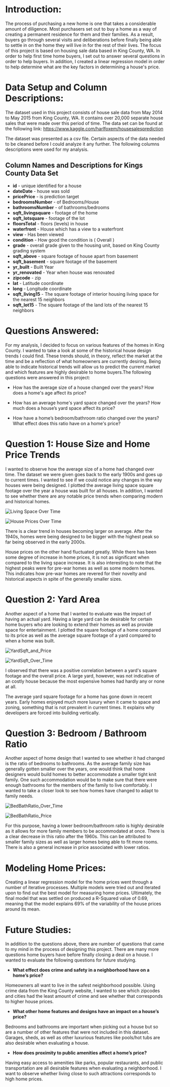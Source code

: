 # Introduction:

The process of purchasing a new home is one that takes a considerable amount of diligence. Most purchasers set out to buy a home as a way of creating a permanent residence for them and their families. As a result, buyers go through several visits and deliberations before finally being able to settle in on the home they will live in for the rest of their lives. The focus of this project is based on housing sale data based in King County, WA. In order to help first time home buyers, I set out to answer several questions in order to help buyers. In addition, I created a linear regression model in order to help determine what are the key factors in determining a house's price.

# Data Setup and Column Descriptions:

The dataset used in this project consists of house sale data from May 2014 to May 2015 from King County, WA. It contains over 20,000 separate house sales that were made over this period of time. The data set can be found at the following link: https://www.kaggle.com/harlfoxem/housesalesprediction

The dataset was presented as a csv file. Certain aspects of the data needed to be cleaned before I could analyze it any further. The following columns descriptions were used for my analysis.

## Column Names and Descriptions for Kings County Data Set
* **id** - unique identified for a house
* **dateDate** - house was sold
* **pricePrice** -  is prediction target
* **bedroomsNumber** -  of Bedrooms/House
* **bathroomsNumber** -  of bathrooms/bedrooms
* **sqft_livingsquare** -  footage of the home
* **sqft_lotsquare** -  footage of the lot
* **floorsTotal** -  floors (levels) in house
* **waterfront** - House which has a view to a waterfront
* **view** - Has been viewed
* **condition** - How good the condition is ( Overall )
* **grade** - overall grade given to the housing unit, based on King County grading system
* **sqft_above** - square footage of house apart from basement
* **sqft_basement** - square footage of the basement
* **yr_built** - Built Year
* **yr_renovated** - Year when house was renovated
* **zipcode** - zip
* **lat** - Latitude coordinate
* **long** - Longitude coordinate
* **sqft_living15** - The square footage of interior housing living space for the nearest 15 neighbors
* **sqft_lot15** - The square footage of the land lots of the nearest 15 neighbors

# Questions Answered:

For my analysis, I decided to focus on various features of the homes in King County. I wanted to take a look at some of the historical house design trends I could find. These trends should, in theory, reflect the market at the time and be a reflection of what homeowners are currently desiring. Being able to indicate historical trends will allow us to predict the current market and which features are highly desirable to home buyers.The following questions were answered in this project: 

* How has the average size of a house changed over the years? How does a home's age affect its price?

* How has an average home's yard space changed over the years? How much does a house’s yard space affect its price?

* How have a home’s bedroom/bathroom ratio changed over the years? What effect does this ratio have on a home's price?


# Question 1: House Size and Home Price Trends

I wanted to observe how the average size of a home had changed over time. The dataset we were given goes back to the early 1900s and goes up to current times. I wanted to see if we could notice any changes in the way houses were being designed. I plotted the average living space square footage over the year a house was built for all houses. In addition, I wanted to see whether there are any notable price trends when comparing modern and historical homes.

![Living Space Over Time](/images/LivingSpace_Over_Time.png)

![House Prices Over Time](/images/HousePrices_Over_Time.png)

There is a clear trend in houses becoming larger on average. After the 1940s, homes were being designed to be bigger with the highest peak so far being observed in the early 2000s.

House prices on the other hand fluctuated greatly. While there has been some degree of increase in home prices, it is not as significant when compared to the living space increase. It is also interesting to note that the highest peaks were for pre-war homes as well as some modern homes. This indicates how pre-war homes are revered for their novelty and historical aspects in spite of the generally smaller sizes.

# Question 2: Yard Area

Another aspect of a home that I wanted to evaluate was the impact of having an actual yard. Having a large yard can be desirable for certain home buyers who are looking to extend their homes as well as provide space for entertainment. I plotted the square footage of a home compared to its price as well as the average square footage of a yard compared to when a home was built.

![YardSqft_and_Price](/images/YardSqft_and_Price.png)

![YardSqft_Over_Time](/images/YardSqft_Over_Time.png)

I observed that there was a positive correlation between a yard's square footage and the overall price. A large yard, however, was not indicative of an costly house because the most expensive homes had hardly any or none at all.

The average yard square footage for a home has gone down in recent years. Early homes enjoyed much more luxury when it came to space and zoning, something that is not prevalent in current times. It explains why developers are forced into building vertically.

# Question 3: Bedroom / Bathroom Ratio

Another aspect of home design that I wanted to see whether it had changed is the ratio of bedrooms to bathrooms. As the average family size has generally gotten smaller over the years, one would think that home designers would build homes to better accommodate a smaller tight knit family. One such accommodation would be to make sure that there were enough bathrooms for the members of the family to live comfortably. I wanted to take a closer look to see how homes have changed to adapt to family needs.

![BedBathRatio_Over_Time](/images/BedBathRatio_Over_Time.png)

![BedBathRatio_Price](/images/BedBathRatio_Price.png)

For this purpose, having a lower bedroom/bathroom ratio is highly desirable as it allows for more family members to be accommodated at once. There is a clear decrease in this ratio after the 1960s. This can be attributed to smaller family sizes as well as larger homes being able to fit more rooms. There is also a general increase in price associated with lower ratios.

# Modeling Home Prices:

Creating a linear regression model for the home prices went through a number of iterative processes. Multiple models were tried out and iterated upon to find out the best model for measuring home prices. Ultimately, the final model that was settled on produced a R-Squared value of 0.69, meaning that the model explains 69% of the variability of the house prices around its mean.

# Future Studies:

In addition to the questions above, there are number of questions that came to my mind in the process of designing this project. There are many more questions home buyers have before finally closing a deal on a house. I wanted to evaluate the following questions for future studying.

* **What effect does crime and safety in a neighborhood have on a home’s price?**

Homeowners all want to live in the safest neighborhood possible. Using crime data from the King County website, I wanted to see which zipcodes and cities had the least amount of crime and see whether that corresponds to higher house prices.

* **What other home features and designs have an impact on a house’s price?**

Bedrooms and bathrooms are important when picking out a house but so are a number of other features that were not included in this dataset. Garages, sheds, as well as other luxurious features like pools/hot tubs are also desirable when evaluating a house.

* **How does proximity to public amenities affect a home’s price?**

Having easy access to amenities like parks, popular restaurants, and public transportation are all desirable features when evaluating a neighborhood. I want to observe whether living close to such attractions corresponds to high home prices.
